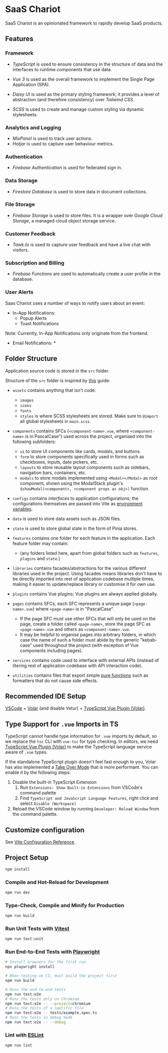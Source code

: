 # SaaS Chariot

SaaS Chariot is an opinionated framework to rapidly develop SaaS products.

## Features

### Framework

* _TypeScript_ is used to ensure consistency in the structure of data and the interfaces to runtime components that use data.

* _Vue 3_ is used as the overall framework to implement the Single Page Application (SPA).

* _Daisy UI_ is used as the primary styling framework; it provides a level of abstraction (and therefore consistency) over _Tailwind CSS_.

* _SCSS_ is used to create and manage custom styling via dynamic stylesheets.

### Analytics and Logging

* _MixPanel_ is used to track user actions.
* _Hotjar_ is used to capture user behaviour metrics.

### Authentication

* _Firebase Authentication_ is used for federated sign in.

### Data Storage

* _Firestore Database_ is used to store data in document collections.

### File Storage

* _Firebase Storage_ is used to store files. It is a wrapper over _Google Cloud Storage_, a managed cloud object storage service.

### Customer Feedback

* _Tawk.to_ is used to capture user feedback and have a live chat with visitors.

### Subscription and Billing

* _Firebase Functions_ are used to automatically create a user profile in the database.

### User Alerts

Saas Chariot uses a number of ways to notify users about an event:

* In-App Notifications:
  * Popup Alerts
  * Toast Notifications

Note: Currently, In-App Notifications only originate from the frontend.

* Email Notifications:
  * 

## Folder Structure

Application source code is stored in the `src` folder.

Structure of the `src` folder is inspired by [this](https://blog.webdevsimplified.com/2022-07/react-folder-structure/) guide:

* `assets` contains anything that isn't code:
  * `images`
  * `icons`
  * `fonts`
  * `styles` is where SCSS stylesheets are stored. Make sure to `@import` all global stylesheets in `main.scss`.

* `components` contains SFCs (`<component-name>.vue`, where `<component-name>` is in PascalCase") used across the project, organised into the following subfolders:
  * `ui` to store UI components like cards, modals, and buttons.
  * `form` to store components specifically used in forms such as checkboxes, inputs, date pickers, etc.
  * `layouts` to store reusable layout components such as sidebars, navigation bars, containers, etc.
  * `modals` to store modals implemented using `<Modal></Modal>` as root component, shown using the ModalStack plugin's `$showModal(<component>, <component props as obj>)` function.

* `configs` contains _interfaces_ to application configurations; the configurations themselves are passed into Vite as [environment variables](https://vitejs.dev/guide/env-and-mode).

* `data` is used to store data assets such as JSON files.

* `state` is used to store global state in the form of Pinia stores.

* `features` contains one folder for each feature in the application. Each feature folder may contain:
  * (any folders listed here, apart from global folders such as `features`, `plugins` and `state`.)

* `libraries` contains facades/abstractions for the various different libraries used in the project. Using facades means libraries don't have to be directly imported into rest of application codebase multiple times, making it easier to update/replace library or customise it for own use.

* `plugins` contains Vue plugins; Vue plugins are always applied globally.

* `pages` contains SFCs, each SFC represents a unique page (`<page-name>.vue`) where `<page-name>` is in "PascalCase".
  * If the page SFC must use other SFCs that will only be used on the page, create a folder called `<page-name>`, store the page SFC as `<page-name>.vue` and others as `<component-name>.vue`.
  * It may be helpful to organise pages into arbitrary folders, in which case the name of such a folder must abide by the generic "kebab-case" used throughout the project (with exception of Vue components including pages).

* `services` contains code used to interface with external APIs (instead of litering rest of application codebase with API interaction code).

* `utilities` contains files that export simple [pure functions](https://blog.webdevsimplified.com/2020-09/pure-functions) such as formatters that do not cause side effects.

## Recommended IDE Setup

[VSCode](https://code.visualstudio.com/) + [Volar](https://marketplace.visualstudio.com/items?itemName=Vue.volar) (and disable Vetur) + [TypeScript Vue Plugin (Volar)](https://marketplace.visualstudio.com/items?itemName=Vue.vscode-typescript-vue-plugin).

## Type Support for `.vue` Imports in TS

TypeScript cannot handle type information for `.vue` imports by default, so we replace the `tsc` CLI with `vue-tsc` for type checking. In editors, we need [TypeScript Vue Plugin (Volar)](https://marketplace.visualstudio.com/items?itemName=Vue.vscode-typescript-vue-plugin) to make the TypeScript language service aware of `.vue` types.

If the standalone TypeScript plugin doesn't feel fast enough to you, Volar has also implemented a [Take Over Mode](https://github.com/johnsoncodehk/volar/discussions/471#discussioncomment-1361669) that is more performant. You can enable it by the following steps:

1. Disable the built-in TypeScript Extension
    1) Run `Extensions: Show Built-in Extensions` from VSCode's command palette
    2) Find `TypeScript and JavaScript Language Features`, right click and select `Disable (Workspace)`
2. Reload the VSCode window by running `Developer: Reload Window` from the command palette.

## Customize configuration

See [Vite Configuration Reference](https://vitejs.dev/config/).

## Project Setup

```sh
npm install
```

### Compile and Hot-Reload for Development

```sh
npm run dev
```

### Type-Check, Compile and Minify for Production

```sh
npm run build
```

### Run Unit Tests with [Vitest](https://vitest.dev/)

```sh
npm run test:unit
```

### Run End-to-End Tests with [Playwright](https://playwright.dev)

```sh
# Install browsers for the first run
npx playwright install

# When testing on CI, must build the project first
npm run build

# Runs the end-to-end tests
npm run test:e2e
# Runs the tests only on Chromium
npm run test:e2e -- --project=chromium
# Runs the tests of a specific file
npm run test:e2e -- tests/example.spec.ts
# Runs the tests in debug mode
npm run test:e2e -- --debug
```

### Lint with [ESLint](https://eslint.org/)

```sh
npm run lint
```
